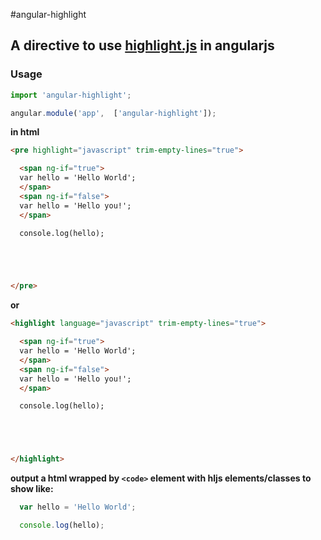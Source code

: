 #angular-highlight

## A directive to use [highlight.js](highlightjs.org) in angularjs

### Usage

```js
import 'angular-highlight';

angular.module('app',  ['angular-highlight']);
```

**in html**

```html
<pre highlight="javascript" trim-empty-lines="true">

  <span ng-if="true">
  var hello = 'Hello World';
  </span>
  <span ng-if="false">
  var hello = 'Hello you!';
  </span>

  console.log(hello);





</pre>
```
**or**
```html
<highlight language="javascript" trim-empty-lines="true">

  <span ng-if="true">
  var hello = 'Hello World';
  </span>
  <span ng-if="false">
  var hello = 'Hello you!';
  </span>

  console.log(hello);





</highlight>
```

**output a html wrapped by ```<code>``` element with hljs elements/classes to show like:**

```js
  var hello = 'Hello World';

  console.log(hello);

```

